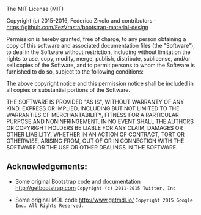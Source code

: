 The MIT License (MIT)

Copyright (c) 2015-2016, Federico Zivolo and contributors - https://github.com/FezVrasta/bootstrap-material-design

Permission is hereby granted, free of charge, to any person obtaining a copy
of this software and associated documentation files (the "Software"), to deal
in the Software without restriction, including without limitation the rights
to use, copy, modify, merge, publish, distribute, sublicense, and/or sell
copies of the Software, and to permit persons to whom the Software is
furnished to do so, subject to the following conditions:

The above copyright notice and this permission notice shall be included in all
copies or substantial portions of the Software.

THE SOFTWARE IS PROVIDED "AS IS", WITHOUT WARRANTY OF ANY KIND, EXPRESS OR
IMPLIED, INCLUDING BUT NOT LIMITED TO THE WARRANTIES OF MERCHANTABILITY,
FITNESS FOR A PARTICULAR PURPOSE AND NONINFRINGEMENT. IN NO EVENT SHALL THE
AUTHORS OR COPYRIGHT HOLDERS BE LIABLE FOR ANY CLAIM, DAMAGES OR OTHER
LIABILITY, WHETHER IN AN ACTION OF CONTRACT, TORT OR OTHERWISE, ARISING FROM,
OUT OF OR IN CONNECTION WITH THE SOFTWARE OR THE USE OR OTHER DEALINGS IN THE
SOFTWARE.


## Acknowledgements:

- Some original Bootstrap code and documentation http://getbootstrap.com
`Copyright (c) 2011-2015 Twitter, Inc`

- Some original MDL code http://www.getmdl.io/
`Copyright 2015 Google Inc. All Rights Reserved.`
